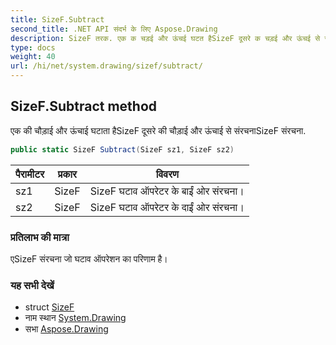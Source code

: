 ```yaml
---
title: SizeF.Subtract
second_title: .NET API संदर्भ के लिए Aspose.Drawing
description: SizeF तरक. एक क चड़ई और ऊंचई घटत हैSizeF दूसरे क चड़ई और ऊंचई से संरचनSizeF संरचन.
type: docs
weight: 40
url: /hi/net/system.drawing/sizef/subtract/
---
```

## SizeF.Subtract method

एक की चौड़ाई और ऊंचाई घटाता हैSizeF दूसरे की चौड़ाई और ऊंचाई से संरचनाSizeF संरचना.

```csharp
public static SizeF Subtract(SizeF sz1, SizeF sz2)
```

| पैरामीटर | प्रकार | विवरण |
| --- | --- | --- |
| sz1 | SizeF | SizeF घटाव ऑपरेटर के बाईं ओर संरचना। |
| sz2 | SizeF | SizeF घटाव ऑपरेटर के दाईं ओर संरचना। |

### प्रतिलाभ की मात्रा

एSizeF संरचना जो घटाव ऑपरेशन का परिणाम है।

### यह सभी देखें

* struct [SizeF](../)
* नाम स्थान [System.Drawing](../../sizef/)
* सभा [Aspose.Drawing](../../../)


